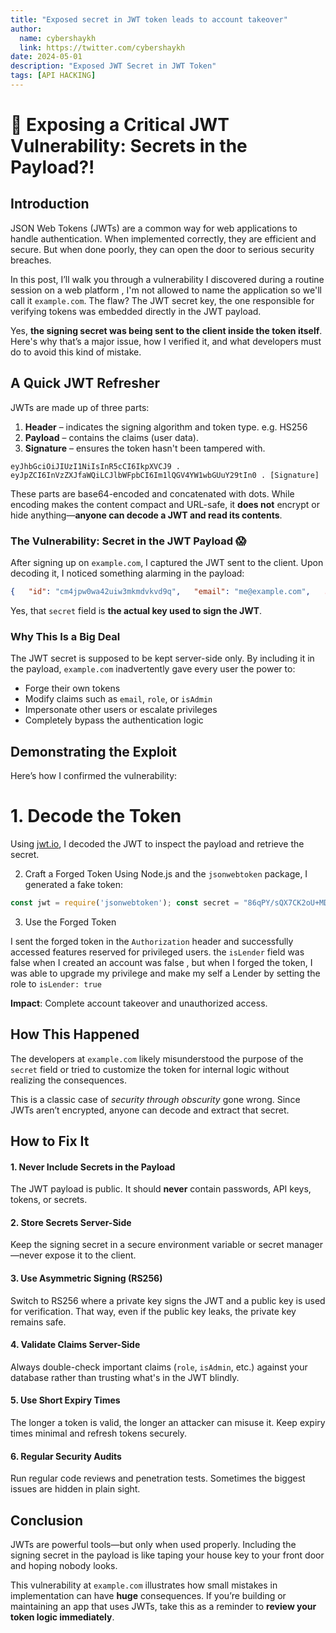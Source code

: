 ```yaml
---
title: "Exposed secret in JWT token leads to account takeover"
author: 
  name: cybershaykh
  link: https://twitter.com/cybershaykh
date: 2024-05-01
description: "Exposed JWT Secret in JWT Token"
tags: [API HACKING] 
---
```


# 🔐 Exposing a Critical JWT Vulnerability: Secrets in the Payload?!

## Introduction

JSON Web Tokens (JWTs) are a common way for web applications to handle authentication. When implemented correctly, they are efficient and secure. But when done poorly, they can open the door to serious security breaches.

In this post, I’ll walk you through a  vulnerability I discovered during a routine session on a web platform , I'm not allowed to name the application so we'll  call it `example.com`. The flaw? The JWT secret key, the one responsible for verifying tokens was embedded directly in the JWT payload.

Yes, **the signing secret was being sent to the client inside the token itself**. Here's why that’s a major issue, how I verified it, and what developers must do to avoid this kind of mistake.
## A Quick JWT Refresher

JWTs are made up of three parts:

1. **Header** – indicates the signing algorithm and token type. e.g. HS256
2. **Payload** – contains the claims (user data).
3. **Signature** – ensures the token hasn't been tampered with.

`eyJhbGciOiJIUzI1NiIsInR5cCI6IkpXVCJ9 . eyJpZCI6InVzZXJfaWQiLCJlbWFpbCI6Im1lQGV4YW1wbGUuY29tIn0 . [Signature]`

These parts are base64-encoded and concatenated with dots. While encoding makes the content compact and URL-safe, it **does not** encrypt or hide anything—**anyone can decode a JWT and read its contents**.

### The Vulnerability: Secret in the JWT Payload 😱

After signing up on `example.com`, I captured the JWT sent to the client. Upon decoding it, I noticed something alarming in the payload:

``` json
{   "id": "cm4jpw0wa42uiw3mkmdvkvd9q",   "email": "me@example.com",   ...   "secret": "86qPY/sQX7CK2oU+MDfHPoYiAdVifK5W4ACUHnbsjbkulWfyd4yhaB4FLlVhaWA+",   "expiresIn": 86400,   "iat": 1733911151,   "exp": 1733997551 }
```

Yes, that `secret` field is **the actual key used to sign the JWT**.

### Why This Is a Big Deal

The JWT secret is supposed to be kept server-side only. By including it in the payload, `example.com` inadvertently gave every user the power to:

- Forge their own tokens
- Modify claims such as `email`, `role`, or `isAdmin`
- Impersonate other users or escalate privileges
- Completely bypass the authentication logic
## Demonstrating the Exploit

Here’s how I confirmed the vulnerability:

 # 1. Decode the Token

Using [jwt.io](https://jwt.io), I decoded the JWT to inspect the payload and retrieve the secret.

2. Craft a Forged Token
Using Node.js and the `jsonwebtoken` package, I generated a fake token:

``` javascript
const jwt = require('jsonwebtoken'); const secret = "86qPY/sQX7CK2oU+MDfHPoYiAdVifK5W4ACUHnbsjbkulWfyd4yhaB4FLlVhaWA+";  const payload = {   id: "cm4jpw0wa42uiw3mkmdvkvd9q",   email: "me@example.com",   isLender: true, // modified claim   iat: Math.floor(Date.now() / 1000),   exp: Math.floor(Date.now() / 1000) + 86400 };  const token = jwt.sign(payload, secret, { algorithm: 'HS256' }); console.log(`Forged JWT: ${token}`);
```

 3. Use the Forged Token

I sent the forged token in the `Authorization` header and successfully accessed features reserved for privileged users. the `isLender` field was false when I created an account was false , but when I forged the token, I was able to upgrade my privilege and make my self a Lender by setting the role to `isLender: true`

**Impact**: Complete account takeover and unauthorized access.
## How This Happened

The developers at `example.com` likely misunderstood the purpose of the `secret` field or tried to customize the token for internal logic without realizing the consequences.

This is a classic case of _security through obscurity_ gone wrong. Since JWTs aren’t encrypted, anyone can decode and extract that secret.

## How to Fix It

#### 1. **Never Include Secrets in the Payload**

The JWT payload is public. It should **never** contain passwords, API keys, tokens, or secrets.

#### 2. **Store Secrets Server-Side**

Keep the signing secret in a secure environment variable or secret manager—never expose it to the client.

#### 3. **Use Asymmetric Signing (RS256)**

Switch to RS256 where a private key signs the JWT and a public key is used for verification. That way, even if the public key leaks, the private key remains safe.

#### 4. **Validate Claims Server-Side**

Always double-check important claims (`role`, `isAdmin`, etc.) against your database rather than trusting what's in the JWT blindly.

#### 5. **Use Short Expiry Times**

The longer a token is valid, the longer an attacker can misuse it. Keep expiry times minimal and refresh tokens securely.

#### 6. **Regular Security Audits**

Run regular code reviews and penetration tests. Sometimes the biggest issues are hidden in plain sight.

## Conclusion

JWTs are powerful tools—but only when used properly. Including the signing secret in the payload is like taping your house key to your front door and hoping nobody looks.

This vulnerability at `example.com` illustrates how small mistakes in implementation can have **huge** consequences. If you’re building or maintaining an app that uses JWTs, take this as a reminder to **review your token logic immediately**.
